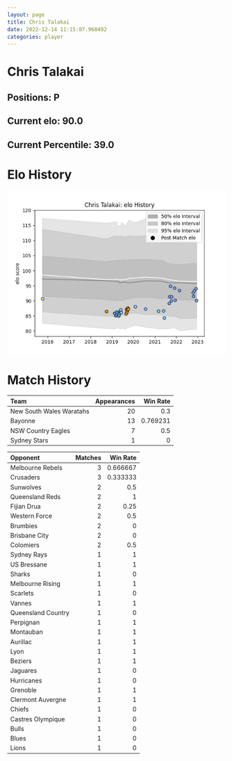 ```yaml
---  
layout: page  
title: Chris Talakai  
date: 2022-12-14 11:15:07.968492  
categories: player  
---
```

# Chris Talakai

## Positions: P

## Current elo: 90.0

## Current Percentile: 39.0

# Elo History


![elo history](history_ChrisTalakai.png)
# Match History


| Team                     |   Appearances |   Win Rate |
|:-------------------------|--------------:|-----------:|
| New South Wales Waratahs |            20 |   0.3      |
| Bayonne                  |            13 |   0.769231 |
| NSW Country Eagles       |             7 |   0.5      |
| Sydney Stars             |             1 |   0        |

| Opponent           |   Matches |   Win Rate |
|:-------------------|----------:|-----------:|
| Melbourne Rebels   |         3 |   0.666667 |
| Crusaders          |         3 |   0.333333 |
| Sunwolves          |         2 |   0.5      |
| Queensland Reds    |         2 |   1        |
| Fijian Drua        |         2 |   0.25     |
| Western Force      |         2 |   0.5      |
| Brumbies           |         2 |   0        |
| Brisbane City      |         2 |   0        |
| Colomiers          |         2 |   0.5      |
| Sydney Rays        |         1 |   1        |
| US Bressane        |         1 |   1        |
| Sharks             |         1 |   0        |
| Melbourne Rising   |         1 |   1        |
| Scarlets           |         1 |   0        |
| Vannes             |         1 |   1        |
| Queensland Country |         1 |   0        |
| Perpignan          |         1 |   1        |
| Montauban          |         1 |   1        |
| Aurillac           |         1 |   1        |
| Lyon               |         1 |   1        |
| Beziers            |         1 |   1        |
| Jaguares           |         1 |   0        |
| Hurricanes         |         1 |   0        |
| Grenoble           |         1 |   1        |
| Clermont Auvergne  |         1 |   1        |
| Chiefs             |         1 |   0        |
| Castres Olympique  |         1 |   0        |
| Bulls              |         1 |   0        |
| Blues              |         1 |   0        |
| Lions              |         1 |   0        |